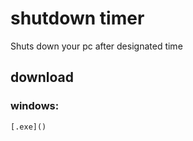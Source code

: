 # shutdown timer
 Shuts down your pc after designated time

## download

### windows:
    [.exe]()
    
 
